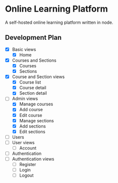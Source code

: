 # Online Learning Platform

A self-hosted online learning platform written in node.

## Development Plan

- [x] Basic views
  - [x] Home
- [x] Courses and Sections
  - [x] Courses
  - [x] Sections
- [x] Course and Section views
  - [x] Course list
  - [x] Course detail
  - [x] Section detail
- [ ] Admin views
  - [x] Manage courses
  - [x] Add course
  - [x] Edit course
  - [x] Manage sections
  - [x] Add sections
  - [x] Edit sections
- [ ] Users
- [ ] User views
  - [ ] Account
- [ ] Authentication
- [ ] Authentication views
  - [ ] Register
  - [ ] Login
  - [ ] Logout
